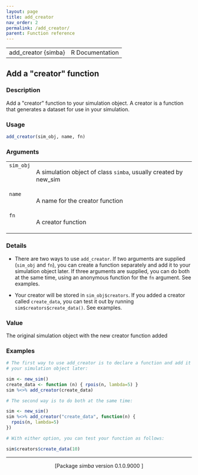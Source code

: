 ```yaml
---
layout: page
title: add_creator 
nav_order: 2 
permalink: /add_creator/
parent: Function reference
---
```



<table width="100%" summary="page for add_creator {simba}"><tr><td>add_creator {simba}</td><td style="text-align: right;">R Documentation</td></tr></table>

<h2>Add a &quot;creator&quot; function</h2>

<h3>Description</h3>

<p>Add a &quot;creator&quot; function to your simulation object. A creator is
a function that generates a dataset for use in your simulation.
</p>


<h3>Usage</h3>

```R
add_creator(sim_obj, name, fn)
```


<h3>Arguments</h3>

<table summary="R argblock">
<tr valign="top"><td><span style='font-family:&quot;SFMono-Regular&quot;,Menlo,Consolas,Monospace; font-size:0.85em'>sim_obj</span></td>
<td>
<p>A simulation object of class <span style='font-family:&quot;SFMono-Regular&quot;,Menlo,Consolas,Monospace; font-size:0.85em'>simba</span>, usually created by
new_sim</p>
</td></tr>
<tr valign="top"><td><span style='font-family:&quot;SFMono-Regular&quot;,Menlo,Consolas,Monospace; font-size:0.85em'>name</span></td>
<td>
<p>A name for the creator function</p>
</td></tr>
<tr valign="top"><td><span style='font-family:&quot;SFMono-Regular&quot;,Menlo,Consolas,Monospace; font-size:0.85em'>fn</span></td>
<td>
<p>A creator function</p>
</td></tr>
</table>


<h3>Details</h3>


<ul>
<li><p>There are two ways to use <span style='font-family:&quot;SFMono-Regular&quot;,Menlo,Consolas,Monospace; font-size:0.85em'>add_creator</span>. If two arguments are
supplied (<span style='font-family:&quot;SFMono-Regular&quot;,Menlo,Consolas,Monospace; font-size:0.85em'>sim_obj</span> and <span style='font-family:&quot;SFMono-Regular&quot;,Menlo,Consolas,Monospace; font-size:0.85em'>fn</span>), you can create a function
separately and add it to your simulation object later. If three arguments
are supplied, you can do both at the same time, using an anonymous
function for the <span style='font-family:&quot;SFMono-Regular&quot;,Menlo,Consolas,Monospace; font-size:0.85em'>fn</span> argument. See examples.
</p>
</li>
<li><p>Your creator will be stored in <span style='font-family:&quot;SFMono-Regular&quot;,Menlo,Consolas,Monospace; font-size:0.85em'>sim_obj$creators</span>. If you added a
creator called <span style='font-family:&quot;SFMono-Regular&quot;,Menlo,Consolas,Monospace; font-size:0.85em'>create_data</span>, you can test it out by running
<span style='font-family:&quot;SFMono-Regular&quot;,Menlo,Consolas,Monospace; font-size:0.85em'>sim$creators$create_data()</span>. See examples.
</p>
</li></ul>



<h3>Value</h3>

<p>The original simulation object with the new creator function added
</p>


<h3>Examples</h3>

```R
# The first way to use add_creator is to declare a function and add it to
# your simulation object later:

sim <- new_sim()
create_data <- function (n) { rpois(n, lambda=5) }
sim %<>% add_creator(create_data)

# The second way is to do both at the same time:

sim <- new_sim()
sim %<>% add_creator("create_data", function(n) {
  rpois(n, lambda=5)
})

# With either option, you can test your function as follows:

sim$creators$create_data(10)
```

<hr /><div style="text-align: center;">[Package <em>simba</em> version 0.1.0.9000 ]</div>
